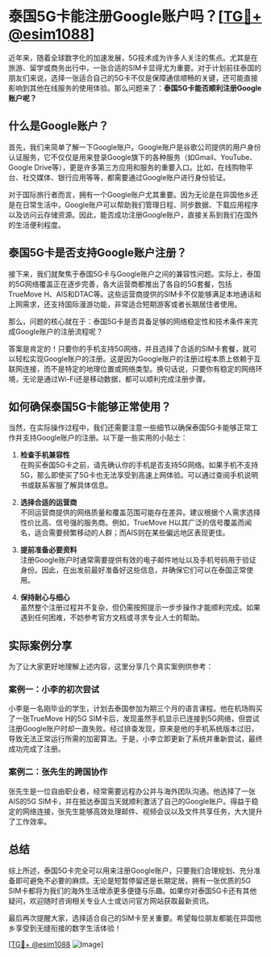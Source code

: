 # 泰国5G卡能注册Google账户吗？[[TG💪+ @esim1088](https://t.me/s/esim1088)]

近年来，随着全球数字化的加速发展，5G技术成为许多人关注的焦点。尤其是在旅游、留学或商务出行中，一张合适的SIM卡显得尤为重要。对于计划前往泰国的朋友们来说，选择一张适合自己的5G卡不仅是保障通信顺畅的关键，还可能直接影响到其他在线服务的使用体验。那么问题来了：**泰国5G卡能否顺利注册Google账户呢？**

## 什么是Google账户？

首先，我们来简单了解一下Google账户。Google账户是谷歌公司提供的用户身份认证服务，它不仅仅是用来登录Google旗下的各种服务（如Gmail、YouTube、Google Drive等），更是许多第三方应用和服务的重要入口。比如，在线购物平台、社交媒体、银行应用等等，都需要通过Google账户进行身份验证。

对于国际旅行者而言，拥有一个Google账户尤其重要。因为无论是在异国他乡还是在日常生活中，Google账户可以帮助我们管理日程、同步数据、下载应用程序以及访问云存储资源。因此，能否成功注册Google账户，直接关系到我们在国外的生活便利程度。

## 泰国5G卡是否支持Google账户注册？

接下来，我们就聚焦于泰国5G卡与Google账户之间的兼容性问题。实际上，泰国的5G网络覆盖正在逐步完善，各大运营商都推出了各自的5G套餐，包括TrueMove H、AIS和DTAC等。这些运营商提供的SIM卡不仅能够满足本地通话和上网需求，还支持国际漫游功能，非常适合短期游客或者长期居住者使用。

那么，问题的核心就在于：泰国5G卡是否具备足够的网络稳定性和技术条件来完成Google账户的注册流程呢？

答案是肯定的！只要你的手机支持5G网络，并且选择了合适的SIM卡套餐，就可以轻松实现Google账户的注册。这是因为Google账户的注册过程本质上依赖于互联网连接，而不是特定的地理位置或网络类型。换句话说，只要你有稳定的网络环境，无论是通过Wi-Fi还是移动数据，都可以顺利完成注册步骤。

## 如何确保泰国5G卡能够正常使用？

当然，在实际操作过程中，我们还需要注意一些细节以确保泰国5G卡能够正常工作并支持Google账户的注册。以下是一些实用的小贴士：

1. **检查手机兼容性**  
   在购买泰国5G卡之前，请先确认你的手机是否支持5G网络。如果手机不支持5G，那么即使买了5G卡也无法享受到高速上网体验。可以通过查阅手机说明书或联系客服了解具体信息。

2. **选择合适的运营商**  
   不同运营商提供的网络质量和覆盖范围可能存在差异。建议根据个人需求选择性价比高、信号强的服务商。例如，TrueMove H以其广泛的信号覆盖而闻名，适合需要频繁移动的人群；而AIS则在某些偏远地区表现更佳。

3. **提前准备必要资料**  
   注册Google账户时通常需要提供有效的电子邮件地址以及手机号码用于验证身份。因此，在出发前最好准备好这些信息，并确保它们可以在泰国正常使用。

4. **保持耐心与细心**  
   虽然整个注册过程并不复杂，但仍需按照提示一步步操作才能顺利完成。如果遇到任何困难，不妨参考官方文档或寻求专业人士的帮助。

## 实际案例分享

为了让大家更好地理解上述内容，这里分享几个真实案例供参考：

### 案例一：小李的初次尝试
小李是一名刚毕业的学生，计划去泰国参加为期三个月的语言课程。他在机场购买了一张TrueMove H的5G SIM卡后，发现虽然手机显示已连接到5G网络，但尝试注册Google账户时却一直失败。经过排查发现，原来是他的手机系统版本过旧，导致无法正常运行所需的加密算法。于是，小李立即更新了系统并重新尝试，最终成功完成了注册。

### 案例二：张先生的跨国协作
张先生是一位自由职业者，经常需要远程办公并与海外团队沟通。他选择了一张AIS的5G SIM卡，并在抵达泰国当天就顺利激活了自己的Google账户。得益于稳定的网络连接，张先生能够高效处理邮件、视频会议以及文件共享任务，大大提升了工作效率。

## 总结

综上所述，泰国5G卡完全可以用来注册Google账户，只要我们合理规划、充分准备即可避免不必要的麻烦。无论是短暂停留还是长期定居，拥有一张优质的5G SIM卡都将为我们的海外生活增添更多便捷与乐趣。如果你对泰国5G卡还有其他疑问，欢迎随时咨询相关专业人士或访问官方网站获取最新资讯。

最后再次提醒大家，选择适合自己的SIM卡至关重要。希望每位朋友都能在异国他乡享受到无缝衔接的数字生活体验！

[[TG💪+ @esim1088](https://t.me/s/esim1088) ![Image](https://i.postimg.cc/4NQfJmqS/Snipaste-2025-05-13-00-14-12.png)]